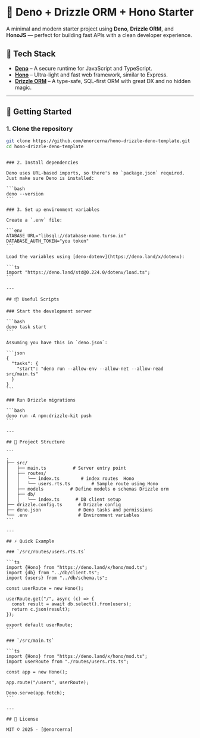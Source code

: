 # 🦕 Deno + Drizzle ORM + Hono Starter

A minimal and modern starter project using **Deno**, **Drizzle ORM**, and **HonoJS** — perfect for building fast APIs with a clean developer experience.

## 🧱 Tech Stack

- **[Deno](https://deno.land/)** – A secure runtime for JavaScript and TypeScript.
- **[Hono](https://hono.dev/)** – Ultra-light and fast web framework, similar to Express.
- **[Drizzle ORM](https://orm.drizzle.team/)** – A type-safe, SQL-first ORM with great DX and no hidden magic.

---

## 🚀 Getting Started

### 1. Clone the repository

```bash
git clone https://github.com/enorcerna/hono-drizzle-deno-template.git
cd hono-drizzle-deno-template
```

````

### 2. Install dependencies

Deno uses URL-based imports, so there's no `package.json` required. Just make sure Deno is installed:

```bash
deno --version
```

### 3. Set up environment variables

Create a `.env` file:

```env
ATABASE_URL="libsql://database-name.turso.io"
DATABASE_AUTH_TOKEN="you token"
```

Load the variables using [deno-dotenv](https://deno.land/x/dotenv):

```ts
import "https://deno.land/std@0.224.0/dotenv/load.ts";
```

---

## 📦 Useful Scripts

### Start the development server

```bash
deno task start
```

Assuming you have this in `deno.json`:

```json
{
  "tasks": {
    "start": "deno run --allow-env --allow-net --allow-read src/main.ts"
  }
}
```

### Run Drizzle migrations

```bash
deno run -A npm:drizzle-kit push
```

---

## 📁 Project Structure

```
.
├── src/
│   ├── main.ts          # Server entry point
│   ├── routes/
│   │   └── index.ts        # index routes  Hono
│   │   └── users.rts.ts        # Sample route using Hono
│   ├── models          # Define models o schemas Drizzle orm
│   ├── db/
│   │   └── index.ts      # DB client setup
├── drizzle.config.ts      # Drizzle config
├── deno.json              # Deno tasks and permissions
└── .env                   # Environment variables
```

---

## ⚡ Quick Example

### `/src/routes/users.rts.ts`

```ts
import {Hono} from "https://deno.land/x/hono/mod.ts";
import {db} from "../db/client.ts";
import {users} from "../db/schema.ts";

const userRoute = new Hono();

userRoute.get("/", async (c) => {
  const result = await db.select().from(users);
  return c.json(result);
});

export default userRoute;
```

### `/src/main.ts`

```ts
import {Hono} from "https://deno.land/x/hono/mod.ts";
import userRoute from "./routes/users.rts.ts";

const app = new Hono();

app.route("/users", userRoute);

Deno.serve(app.fetch);
```

---

## 📝 License

MIT © 2025 - [@enorcerna]


````
